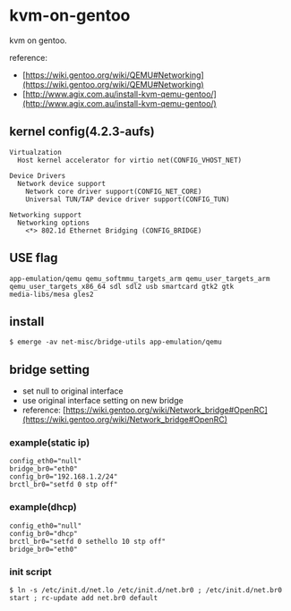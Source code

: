 # kvm-on-gentoo
kvm on gentoo.

reference:
* [https://wiki.gentoo.org/wiki/QEMU#Networking](https://wiki.gentoo.org/wiki/QEMU#Networking)
* [http://www.agix.com.au/install-kvm-qemu-gentoo/](http://www.agix.com.au/install-kvm-qemu-gentoo/)

## kernel config(4.2.3-aufs)

    Virtualzation
      Host kernel accelerator for virtio net(CONFIG_VHOST_NET)
      
    Device Drivers
      Network device support
        Network core driver support(CONFIG_NET_CORE)
        Universal TUN/TAP device driver support(CONFIG_TUN)
        
    Networking support
      Networking options
        <*> 802.1d Ethernet Bridging (CONFIG_BRIDGE)

## USE flag

    app-emulation/qemu qemu_softmmu_targets_arm qemu_user_targets_arm qemu_user_targets_x86_64 sdl sdl2 usb smartcard gtk2 gtk
    media-libs/mesa gles2

## install

    $ emerge -av net-misc/bridge-utils app-emulation/qemu

## bridge setting

* set null to original interface
* use original interface setting on new bridge
* reference: [https://wiki.gentoo.org/wiki/Network_bridge#OpenRC](https://wiki.gentoo.org/wiki/Network_bridge#OpenRC)

### example(static ip)

    config_eth0="null"
    bridge_br0="eth0"
    config_br0="192.168.1.2/24"
    brctl_br0="setfd 0 stp off"

### example(dhcp)
    
    config_eth0="null"
    config_br0="dhcp"
    brctl_br0="setfd 0 sethello 10 stp off"
    bridge_br0="eth0"

### init script

    $ ln -s /etc/init.d/net.lo /etc/init.d/net.br0 ; /etc/init.d/net.br0 start ; rc-update add net.br0 default
